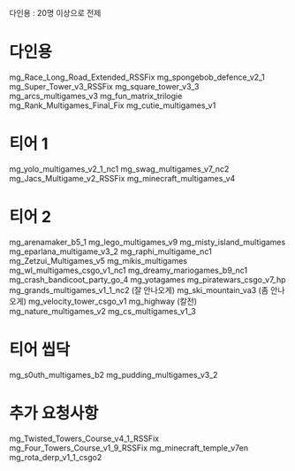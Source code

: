 
다인용 : 20명 이상으로 전제

# 다인용
mg_Race_Long_Road_Extended_RSSFix
mg_spongebob_defence_v2_1
mg_Super_Tower_v3_RSSFix
mg_square_tower_v3_3
mg_arcs_multigames_v3
mg_fun_matrix_trilogie
mg_Rank_Multigames_Final_Fix
mg_cutie_multigames_v1

# 티어 1
mg_yolo_multigames_v2_1_nc1
mg_swag_multigames_v7_nc2
mg_Jacs_Multigame_v2_RSSFix
mg_minecraft_multigames_v4

# 티어 2
mg_arenamaker_b5_1
mg_lego_multigames_v9
mg_misty_island_multigames
mg_eparlana_multigame_v3_2
mg_raphi_multigame_nc1
mg_Zetzui_Multigames_v5
mg_mikis_multigames
mg_wl_multigames_csgo_v1_nc1
mg_dreamy_mariogames_b9_nc1
mg_crash_bandicoot_party_go_4
mg_yotagames
mg_piratewars_csgo_v7_hp
mg_grands_multigames_v1_1_nc2 (잘 안나오게)
mg_ski_mountain_va3 (좀 안나오게)
mg_velocity_tower_csgo_v1
mg_highway (칼전)
mg_nature_multigames_v2
mg_cs_multigames_v1_3

# 티어 씹닥
mg_s0uth_multigames_b2
mg_pudding_multigames_v3_2

# 추가 요청사항
mg_Twisted_Towers_Course_v4_1_RSSFix
mg_Four_Towers_Course_v1_9_RSSFix
mg_minecraft_temple_v7en
mg_rota_derp_v1_1_csgo2





